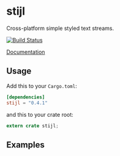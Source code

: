 stijl
=====

Cross-platform simple styled text streams.

[![Build Status](https://travis-ci.org/edmccard/tvis.svg?branch=master)](https://travis-ci.org/edmccard/tvis)

[Documentation](https://docs.rs/stijl)

## Usage

Add this to your `Cargo.toml`:

```toml
[dependencies]
stijl = "0.4.1"
```

and this to your crate root:

```rust
extern crate stijl;
```

## Examples

```rust
```
